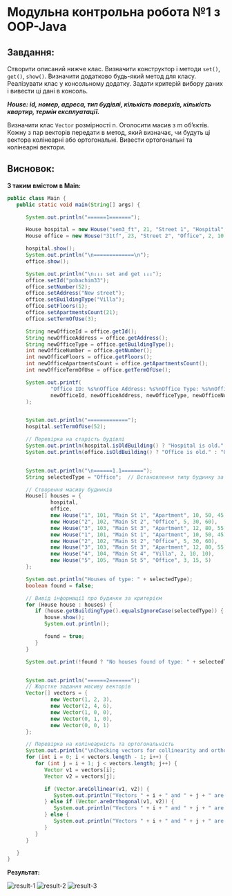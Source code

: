 # Модульна контрольна робота №1 з OOP-Java

## Завдання:
Створити описаний нижче клас. Визначити конструктор і методи `set()`, `get()`, `show()`. Визначити додатково будь-який метод для класу. Реалізувати клас у консольному додатку. Задати критерій вибору даних і вивести ці дані в консоль.

**_House: id, номер, адреса, тип будівлі, кількість поверхів, кількість квартир, термін експлуатації._**

Визначити клас `Vector` розмірності n. Оголосити масив з m об’єктів. Кожну з пар векторів передати в метод, який визначає, чи будуть ці вектора колінеарні або ортогональні. Вивести ортогональні та колінеарні вектори.

## Висновок: 


**З таким вмістом в Main:**
```java
public class Main {
   public static void main(String[] args) {

      System.out.println("======1=======");

      House hospital = new House("sem3_ft", 21, "Street 1", "Hospital", 5, 402, 20);
      House office = new House("31tf", 23, "Street 2", "Office", 2, 10, 5);

      hospital.show();
      System.out.println("\n=============\n");
      office.show();

      System.out.println("\n↓↓↓ set and get ↓↓↓");
      office.setId("pobachim33");
      office.setNumber(52);
      office.setAddress("New street");
      office.setBuildingType("Villa");
      office.setFloors(1);
      office.setApartmentsCount(21);
      office.setTermOfUse(3);

      String newOfficeId = office.getId();
      String newOfficeAddress = office.getAddress();
      String newOfficeType = office.getBuildingType();
      int newOfficeNumber = office.getNumber();
      int newOfficeFloors = office.getFloors();
      int newOfficeApartmentsCount = office.getApartmentsCount();
      int newOfficeTermOfUse = office.getTermOfUse();

      System.out.printf(
              "Office ID: %s%nOffice Address: %s%nOffice Type: %s%nOffice Number: %d%nOffice Number of Floors: %d%nOffice Number of Apartments: %d%nOffice Term of Use: %d years%n",
              newOfficeId, newOfficeAddress, newOfficeType, newOfficeNumber, newOfficeFloors, newOfficeApartmentsCount, newOfficeTermOfUse
      );


      System.out.println("=============");
      hospital.setTermOfUse(52);

      // Перевірка на старість будівлі
      System.out.println(hospital.isOldBuilding() ? "Hospital is old." : "Hospital is new.");
      System.out.println(office.isOldBuilding() ? "Office is old." : "Office is new.");


      System.out.println("\n======1.1=======");
      String selectedType = "Office";  // Встановлення типу будинку за замовчуванням

      // Створення масиву будинків
      House[] houses = {
              hospital,
              office,
              new House("1", 101, "Main St 1", "Apartment", 10, 50, 45),
              new House("2", 102, "Main St 2", "Office", 5, 30, 60),
              new House("3", 103, "Main St 3", "Apartment", 12, 80, 55),
              new House("1", 101, "Main St 1", "Apartment", 10, 50, 45),
              new House("2", 102, "Main St 2", "Office", 5, 30, 60),
              new House("3", 103, "Main St 3", "Apartment", 12, 80, 55),
              new House("4", 104, "Main St 4", "Villa", 2, 10, 10),
              new House("5", 105, "Main St 5", "Office", 3, 15, 5)
      };

      System.out.println("Houses of type: " + selectedType);
      boolean found = false;

      // Вивід інформації про будинки за критерієм
      for (House house : houses) {
         if (house.getBuildingType().equalsIgnoreCase(selectedType)) {
            house.show();
            System.out.println();

            found = true;
         }
      }

      System.out.print(!found ? "No houses found of type: " + selectedType : "");


      System.out.println("======2=======");
      // Жорстке задання масиву векторів
      Vector[] vectors = {
              new Vector(1, 2, 3),
              new Vector(2, 4, 6),
              new Vector(1, 0, 0),
              new Vector(0, 1, 0),
              new Vector(0, 0, 1)
      };

      // Перевірка на колінеарність та ортогональність
      System.out.println("\nChecking vectors for collinearity and orthogonality:");
      for (int i = 0; i < vectors.length - 1; i++) {
         for (int j = i + 1; j < vectors.length; j++) {
            Vector v1 = vectors[i];
            Vector v2 = vectors[j];

            if (Vector.areCollinear(v1, v2)) {
               System.out.println("Vectors " + i + " and " + j + " are collinear.");
            } else if (Vector.areOrthogonal(v1, v2)) {
               System.out.println("Vectors " + i + " and " + j + " are orthogonal.");
            } else {
               System.out.println("Vectors " + i + " and " + j + " are neither collinear nor orthogonal.");
            }
         }
      }

   }
}

```

**Результат:**

![result-1](./assets/result-1.png)
![result-2](./assets/result-2.png)
![result-3](./assets/result-3.png)